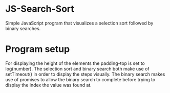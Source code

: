 # JS-Search-Sort

Simple JavaScript program that visualizes a selection sort followed by binary searches.

# Program setup

For displaying the height of the elements the padding-top is set to log(number). The selection sort and binary search both make use of setTimeout() in order to display the steps visually. The binary search makes use of promises to allow the binary search to complete before trying to display the index the value was found at.

